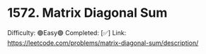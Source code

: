 # 1572. Matrix Diagonal Sum

Difficulty: 🟢Easy🟢
Completed: [✅]
Link: https://leetcode.com/problems/matrix-diagonal-sum/description/
